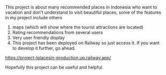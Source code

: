 This project is about many recommended places in Indonesia who want to vacation and don't understand to visit beautiful places, some of the features in my project include others
1. maps (which will show where the tourist attractions are located)
2. Rating recommendations from several users
3. Very user friendly display
4. This project has been deployed on Railway so just access it. If you want to develop it further, go ahead.

https://project-lplacesin-production.up.railway.app/

Hopefully this project can be useful and helpful.
